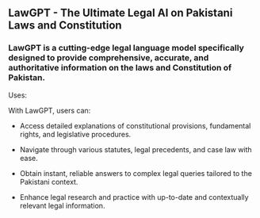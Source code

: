 ## LawGPT - The Ultimate Legal AI on Pakistani Laws and Constitution
### LawGPT is a cutting-edge legal language model specifically designed to provide comprehensive, accurate, and authoritative information on the laws and Constitution of Pakistan.
Uses:

With LawGPT, users can:

- Access detailed explanations of constitutional provisions, fundamental rights, and legislative procedures.

- Navigate through various statutes, legal precedents, and case law with ease.

- Obtain instant, reliable answers to complex legal queries tailored to the Pakistani context.

- Enhance legal research and practice with up-to-date and contextually relevant legal information.
